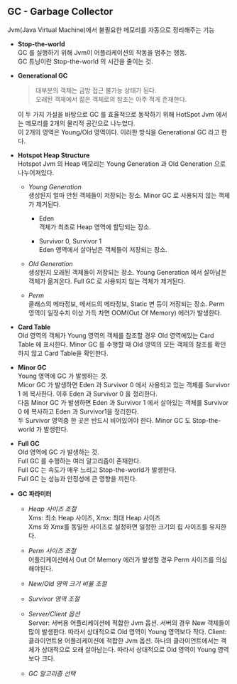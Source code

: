 ## GC - Garbage Collector
Jvm(Java Virtual Machine)에서 불필요한 메모리를 자동으로 정리해주는 기능  

* __Stop-the-world__  
GC 를 실행하기 위해 Jvm이 어플리케이션의 작동을 멈추는 행동.  
GC 튜닝이란 Stop-the-world 의 시간을 줄이는 것.  

* __Generational GC__ 
  >대부분의 객체는 금방 접근 불가능 상태가 된다.  
  >오래된 객체에서 젊은 객체로의 참조는 아주 적게 존재한다.  

  이 두 가지 가설을 바탕으로 GC 를 효율적으로 동작하기 위해 HotSpot Jvm 에서는 메모리를 2개의 물리적 공간으로 나누었다.  
  이 2개의 영역은 Young/Old 영역이다. 이러한 방식을 Generational GC 라고 한다.  

* __Hotspot Heap Structure__  
Hotspot Jvm 의 Heap 메모리는 Young Generation 과 Old Generation 으로 나누어져있다.  
  
  * _Young Generation_  
  생성된지 얼마 안된 객체들이 저장되는 장소. Minor GC 로 사용되지 않는 객체가 제거된다.  
    
    * Eden  
    객체가 최초로 Heap 영역에 할당되는 장소.  
    
    * Survivor 0, Survivor 1  
    Eden 영역에서 살아남은 객체들이 저장되는 장소.  
  
  * _Old Generation_  
  생성된지 오래된 객체들이 저장되는 장소. Young Generation 에서 살아남은 객체가 옮겨온다. Full GC 로 사용되지 않는 객체가 제거된다. 
  
  * _Perm_  
  클래스의 메타정보, 메서드의 메타정보, Static 변 등이 저장되는 장소. Perm 영역이 일정수치 이상 가득 차면 OOM(Out Of Memory) 에러가 발생한다.  

* __Card Table__  
Old 영역의 객체가 Young 영역의 객체를 참조할 경우 Old 영역에있는 Card Table 에 표시한다. Minor GC 를 수행할 때 Old 영역의 모든 객체의 참조를 확인하지 않고 Card Table을 확인한다. 

* __Minor GC__  
Young 영역에 GC 가 발생하는 것.  
Micor GC 가 발생하면 Eden 과 Survivor 0 에서 사용되고 있는 객체를 Survivor 1 에 복사한다. 이후 Eden 과 Survivor 0 을 정리한다.  
다음 Minor GC 가 발생하면 Eden 과 Survivor 1 에서 살아있는 객체를 Survivor 0 에 복사하고 Eden 과 Survivor1을 정리한다.  
두 Survivor 영역중 한 곳은 반드시 비어있어야 한다. 
Minor GC 도 Stop-the-world 가 발생한다. 

* __Full GC__  
Old 영역에 GC 가 발생하는 것.  
Full GC 를 수행하는 여러 알고리즘이 존재한다.  
Full GC 는 속도가 매우 느리고 Stop-the-world가 발생한다.  
Full GC 는 성능과 안정성에 큰 영향을 끼친다. 

* __GC 파라미터__ 
  * _Heap 사이즈 조절_  
  Xms: 최소 Heap 사이즈, Xmx: 최대 Heap 사이즈  
  Xms 와 Xmx를 동일한 사이즈로 설정하면 일정한 크기의 힙 사이즈를 유지한다.  
  
  * _Perm 사이즈 조절_  
  어플리케이션에서 Out Of Memory 에러가 발생할 경우 Perm 사이즈를 의심해야된다. 
  
  * _New/Old 영역 크기 비율 조절_  
  
  * _Survivor 영역 조절_  
  
  * _Server/Client 옵션_  
  Server: 서버용 어플리케이션에 적합한 Jvm 옵션. 서버의 경우 New 객체들이 많이 발생한다. 따라서 상대적으로 Old 영역이 Young 영역보다 작다. 
  Client: 클라이언트용 어플리케이션에 적합한 Jvm 옵션. 하나의 클라이언트에서는 객체가 상대적으로 오래 살아남는다. 따라서 상대적으로 Old 영역이 Young 영역보다 크다.  
  
  * _GC 알고리즘 선택_  

